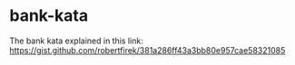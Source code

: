 # bank-kata

The bank kata explained in this link:
https://gist.github.com/robertfirek/381a286ff43a3bb80e957cae58321085